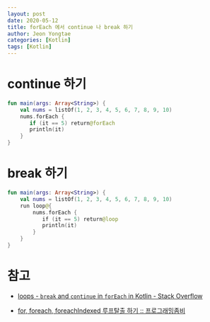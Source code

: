 ```yaml
---
layout: post
date: 2020-05-12
title: forEach 에서 continue 나 break 하기
author: Jeon Yongtae
categories: [Kotlin]
tags: [Kotlin]
---
```


# continue 하기

```kotlin
fun main(args: Array<String>) {
    val nums = listOf(1, 2, 3, 4, 5, 6, 7, 8, 9, 10)
    nums.forEach {
       if (it == 5) return@forEach
       println(it)
    }
}
```

# break 하기

```kotlin
fun main(args: Array<String>) {
    val nums = listOf(1, 2, 3, 4, 5, 6, 7, 8, 9, 10)
    run loop@{
        nums.forEach {
           if (it == 5) return@loop
           println(it)
        }
    }
}
```

# 참고

- [loops - `break` and `continue` in `forEach` in Kotlin - Stack Overflow](https://stackoverflow.com/questions/32540947/break-and-continue-in-foreach-in-kotlin)

- [for, foreach, foreachIndexed 루프탈출 하기 :: 프로그래밍좀비](https://soulduse.tistory.com/71)
